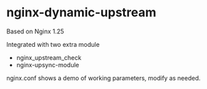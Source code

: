 # nginx-dynamic-upstream

Based on Nginx 1.25

Integrated with two extra module
- nginx_upstream_check
- nginx-upsync-module


nginx.conf shows a demo of working parameters, modify as needed.